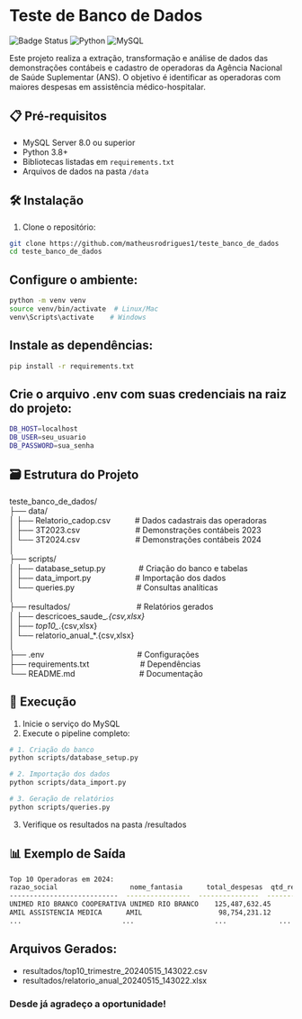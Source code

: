 # Teste de Banco de Dados

![Badge Status](https://img.shields.io/badge/status-conclu%C3%ADdo-brightgreen) 
![Python](https://img.shields.io/badge/Python-3.8%2B-blue)
![MySQL](https://img.shields.io/badge/MySQL-8.0%2B-orange)

Este projeto realiza a extração, transformação e análise de dados das demonstrações contábeis e cadastro de operadoras da Agência Nacional de Saúde Suplementar (ANS). O objetivo é identificar as operadoras com maiores despesas em assistência médico-hospitalar.

## 📋 Pré-requisitos

- MySQL Server 8.0 ou superior
- Python 3.8+
- Bibliotecas listadas em `requirements.txt`
- Arquivos de dados na pasta `/data`

## 🛠️ Instalação

1. Clone o repositório:
```bash
git clone https://github.com/matheusrodrigues1/teste_banco_de_dados
cd teste_banco_de_dados
```

## Configure o ambiente:
````bash
python -m venv venv
source venv/bin/activate  # Linux/Mac
venv\Scripts\activate    # Windows
````

## Instale as dependências:

```bash
pip install -r requirements.txt
```

## Crie o arquivo .env com suas credenciais na raiz do projeto:

```bash
DB_HOST=localhost
DB_USER=seu_usuario
DB_PASSWORD=sua_senha
```

## 🗃️ Estrutura do Projeto

teste_banco_de_dados/</br>
├── data/</br>
│   ├── Relatorio_cadop.csv&nbsp;&nbsp;&nbsp;&nbsp;&nbsp;&nbsp;&nbsp;&nbsp;&nbsp;&nbsp;            # Dados cadastrais das operadoras</br>
│   ├── 3T2023.csv    &nbsp;&nbsp;&nbsp;&nbsp;&nbsp;&nbsp;&nbsp;&nbsp;&nbsp;&nbsp;&nbsp;&nbsp;&nbsp;&nbsp;&nbsp;&nbsp;&nbsp;&nbsp;&nbsp;&nbsp;&nbsp;&nbsp;&nbsp;                 # Demonstrações contábeis 2023</br>
│   └── 3T2024.csv    &nbsp;&nbsp;&nbsp;&nbsp;&nbsp;&nbsp;&nbsp;&nbsp;&nbsp;&nbsp;&nbsp;&nbsp;&nbsp;&nbsp;&nbsp;&nbsp;&nbsp;&nbsp;&nbsp;&nbsp;&nbsp;&nbsp;&nbsp;                 # Demonstrações contábeis 2024</br>
│</br>
├── scripts/</br>
│   ├── database_setup.py &nbsp;&nbsp;&nbsp;&nbsp;&nbsp;&nbsp;&nbsp;&nbsp;&nbsp;&nbsp;&nbsp;&nbsp;&nbsp;             # Criação do banco e tabelas</br>
│   ├── data_import.py  &nbsp;&nbsp;&nbsp;&nbsp;&nbsp;&nbsp;&nbsp;&nbsp;&nbsp;&nbsp;&nbsp;&nbsp;&nbsp;&nbsp;&nbsp;&nbsp; &nbsp;             # Importação dos dados</br>
│   └── queries.py    &nbsp;&nbsp;&nbsp;&nbsp;&nbsp;&nbsp;&nbsp;&nbsp;&nbsp;&nbsp;&nbsp;&nbsp;&nbsp;&nbsp;&nbsp;&nbsp;&nbsp;&nbsp;&nbsp;&nbsp;&nbsp;&nbsp;&nbsp;&nbsp;&nbsp;&nbsp;                 # Consultas analíticas</br>
│</br>
├── resultados/     &nbsp;&nbsp;&nbsp;&nbsp;&nbsp;&nbsp;&nbsp;&nbsp;&nbsp;&nbsp;&nbsp;&nbsp;&nbsp;&nbsp;&nbsp;&nbsp;&nbsp;&nbsp;&nbsp;&nbsp;&nbsp;&nbsp;&nbsp;&nbsp;&nbsp;&nbsp;&nbsp;&nbsp;                   # Relatórios gerados</br>
│   ├── descricoes_saude_*.{csv,xlsx}</br>
│   ├── top10_*.{csv,xlsx}</br>
│   └── relatorio_anual_*.{csv,xlsx}</br>
│</br>
├── .env        &nbsp;&nbsp;&nbsp;&nbsp;&nbsp;&nbsp;&nbsp;&nbsp;&nbsp;&nbsp;&nbsp;&nbsp;&nbsp;&nbsp;&nbsp;&nbsp;&nbsp;&nbsp;&nbsp;&nbsp;&nbsp;&nbsp;&nbsp;&nbsp;&nbsp;&nbsp;&nbsp;&nbsp;&nbsp;&nbsp;&nbsp;&nbsp;&nbsp;&nbsp;&nbsp;&nbsp;&nbsp;&nbsp;&nbsp;&nbsp;                       # Configurações</br>
├── requirements.txt        &nbsp;&nbsp;&nbsp;&nbsp;&nbsp;&nbsp;&nbsp;&nbsp;&nbsp;&nbsp;&nbsp;&nbsp;&nbsp;&nbsp;&nbsp;      &nbsp;&nbsp;&nbsp;&nbsp;&nbsp;     # Dependências</br>
└── README.md       &nbsp;&nbsp;&nbsp;&nbsp;&nbsp;&nbsp;&nbsp;&nbsp;&nbsp;&nbsp;&nbsp;&nbsp;&nbsp;&nbsp;&nbsp;&nbsp;&nbsp;&nbsp;&nbsp;&nbsp;&nbsp;&nbsp;&nbsp;&nbsp;&nbsp;&nbsp;&nbsp;                   # Documentação

## 🚀 Execução

1. Inicie o serviço do MySQL
2. Execute o pipeline completo:

```bash
# 1. Criação do banco
python scripts/database_setup.py

# 2. Importação dos dados
python scripts/data_import.py

# 3. Geração de relatórios
python scripts/queries.py
```

3. Verifique os resultados na pasta /resultados

## 📊 Exemplo de Saída

```bash
Top 10 Operadoras em 2024:
razao_social                  nome_fantasia      total_despesas  qtd_registros
---------------------------  ----------------  ---------------  -------------
UNIMED RIO BRANCO COOPERATIVA UNIMED RIO BRANCO    125,487,632.45           42
AMIL ASSISTENCIA MEDICA      AMIL                   98,754,231.12           38
...                         ...                    ...             ...
```

## Arquivos Gerados:

- resultados/top10_trimestre_20240515_143022.csv
- resultados/relatorio_anual_20240515_143022.xlsx

### Desde já agradeço a oportunidade!
